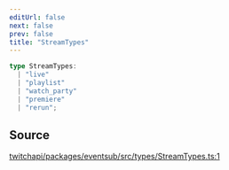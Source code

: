 ```yaml
---
editUrl: false
next: false
prev: false
title: "StreamTypes"
---
```


```ts
type StreamTypes: 
  | "live"
  | "playlist"
  | "watch_party"
  | "premiere"
  | "rerun";
```

## Source

[twitchapi/packages/eventsub/src/types/StreamTypes.ts:1](https://github.com/pablornc/twitchapi//blob/f8a75ccd701e54db4c91e2b0128974da23f25d14/packages/eventsub/src/types/StreamTypes.ts#L1)

